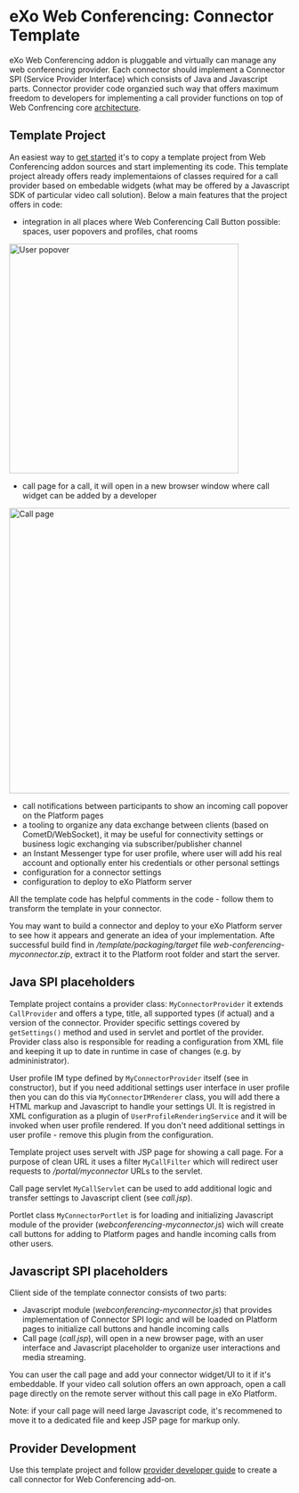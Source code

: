 # eXo Web Conferencing: Connector Template

eXo Web Conferencing addon is pluggable and virtually can manage any web conferencing provider. Each connector should implement a Connector SPI (Service Provider Interface) which consists of Java and Javascript parts. Connector provider code organzied such way that offers maximum freedom to developers for implementing a call provider functions on top of Web Confrencing core [architecture](/documentation/ARCHITECTURE.md).

## Template Project

An easiest way to [get started](/documentation/PROVIDER_GUIDE.md) it's to copy a template project from Web Conferencing addon sources and start implementing its code. This template project already offers ready implementaions of classes required for a call provider based on embedable widgets (what may be offered by a Javascript SDK of particular video call solution).
Below a main features that the project offers in code:
* integration in all places where Web Conferencing Call Button possible: spaces, user popovers and profiles, chat rooms
<img src="https://raw.github.com/exoplatform/web-conferencing/develop/documentation/template/user_popover.png" width="412" alt="User popover">

* call page for a call, it will open in a new browser window where call widget can be added by a developer
<img src="https://raw.github.com/exoplatform/web-conferencing/develop/documentation/template/call_window.png" width="512" alt="Call page">

* call notifications between participants to show an incoming call popover on the Platform pages
* a tooling to organize any data exchange between clients (based on CometD/WebSocket), it may be useful for connectivity settings or business logic exchanging via subscriber/publisher channel
* an Instant Messenger type for user profile, where user will add his real account and optionally enter his credentials or other personal settings
* configuration for a connector settings
* configuration to deploy to eXo Platform server

All the template code has helpful comments in the code - follow them to transform the template in your connector.

You may want to build a connector and deploy to your eXo Platform server to see how it appears and generate an idea of your implementation. Afte successful build find in _/template/packaging/target_ file _web-conferencing-myconnector.zip_, extract it to the Platform root folder and start the server.

## Java SPI placeholders

Template project contains a provider class: `MyConnectorProvider` it extends `CallProvider` and offers a type, title, all supported types (if actual) and a version of the connector. Provider specific settings covered by `getSettings()` method and used in servlet and portlet of the provider. 
Provider class also is responsible for reading a configuration from XML file and keeping it up to date in runtime in case of changes (e.g. by admininistrator).

User profile IM type defined by `MyConnectorProvider` itself (see in constructor), but if you need additional settings user interface in user profile then you can do this via `MyConnectorIMRenderer` class, you will add there a HTML markup and Javascript to handle your settings UI. It is registred in XML configuration as a plugin of `UserProfileRenderingService` and it will be invoked when user profile rendered. If you don't need additional settings in user profile - remove this plugin from the configuration.

Template project uses servelt with JSP page for showing a call page. For a purpose of clean URL it uses a filter `MyCallFilter` which will redirect user requests to _/portal/myconnector_ URLs to the servlet.

Call page servlet `MyCallServlet` can be used to add additional logic and transfer settings to Javascript client (see _call.jsp_).

Portlet class `MyConnectorPortlet` is for loading and initializing Javascript module of the provider (_webconferencing-myconnector.js_) wich will create call buttons for adding to Platform pages and handle incoming calls from other users.

## Javascript SPI placeholders

Client side of the template connector consists of two parts: 
* Javascript module (_webconferencing-myconnector.js_)  that provides implementation of Connector SPI logic and will be loaded on Platform pages to initialize call buttons and handle incoming calls
* Call page (_call.jsp_), will open in a new browser page, with an user interface and Javascript placeholder to organize user interactions and media streaming.

You can user the call page and add your connector widget/UI to it if it's embeddable. If your video call solution offers an own approach, open a call page directly on the remote server without this call page in eXo Platform.

Note: if your call page will need large Javascript code, it's recommened to move it to a dedicated file and keep JSP page for markup only. 

## Provider Development

Use this template project and follow [provider developer guide](/documentation/PROVIDER_GUIDE.md) to create a call connector for Web Conferencing add-on.






